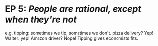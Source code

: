 # EP 5: *People are rational, except when they're not*

e.g. tipping: sometimes we tip, sometimes we don't. pizza delivery? Yep! Waiter: yep! Amazon driver? Nope! Tipping gives economists fits.

